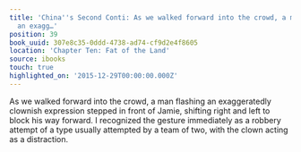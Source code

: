 ```yaml
---
title: 'China''s Second Conti: As we walked forward into the crowd, a man flashing
  an exagg…'
position: 39
book_uuid: 307e8c35-0ddd-4738-ad74-cf9d2e4f8605
location: 'Chapter Ten: Fat of the Land'
source: ibooks
touch: true
highlighted_on: '2015-12-29T00:00:00.000Z'
---
```


As we walked forward into the crowd, a man flashing an exaggeratedly clownish expression stepped in front of Jamie, shifting right and left to block his way forward. I recognized the gesture immediately as a robbery attempt of a type usually attempted by a team of two, with the clown acting as a distraction.